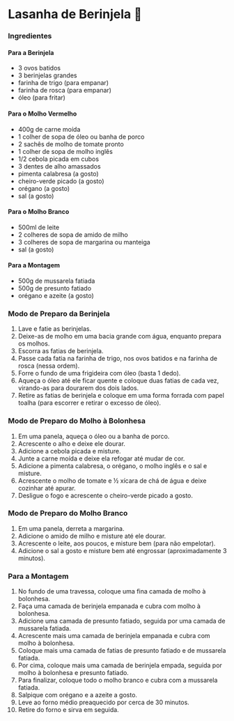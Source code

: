# Lasanha de Berinjela :eggplant:

### Ingredientes

#### Para a Berinjela

- 3 ovos batidos
- 3 berinjelas grandes
- farinha de trigo (para empanar)
- farinha de rosca (para empanar)
- óleo (para fritar)

#### Para o Molho Vermelho

- 400g de carne moída
- 1 colher de sopa de óleo ou banha de porco
- 2 sachês de molho de tomate pronto
- 1 colher de sopa de molho inglês
- 1/2 cebola picada em cubos
- 3 dentes de alho amassados
- pimenta calabresa (a gosto)
- cheiro-verde picado (a gosto)
- orégano (a gosto)
- sal (a gosto)

#### Para o Molho Branco

- 500ml de leite
- 2 colheres de sopa de amido de milho
- 3 colheres de sopa de margarina ou manteiga
- sal (a gosto)

#### Para a Montagem

- 500g de mussarela fatiada
- 500g de presunto fatiado
- orégano e azeite (a gosto)

### Modo de Preparo da Berinjela

1. Lave e fatie as berinjelas.
2. Deixe-as de molho em uma bacia grande com água, enquanto prepara os molhos.
3. Escorra as fatias de berinjela.
4. Passe cada fatia na farinha de trigo, nos ovos batidos e na farinha de rosca (nessa ordem).
5. Forre o fundo de uma frigideira com óleo (basta 1 dedo).
6. Aqueça o óleo até ele ficar quente e coloque duas fatias de cada vez, virando-as para dourarem dos dois lados.
7. Retire as fatias de berinjela e coloque em uma forma forrada com papel toalha (para escorrer e retirar o excesso de óleo).

### Modo de Preparo do Molho à Bolonhesa

1. Em uma panela, aqueça o óleo ou a banha de porco.
2. Acrescente o alho e deixe ele dourar.
3. Adicione a cebola picada e misture.
4. Junte a carne moída e deixe ela refogar até mudar de cor.
5. Adicione a pimenta calabresa, o orégano, o molho inglês e o sal e misture.
6. Acrescente o molho de tomate e ½ xícara de chá de água e deixe cozinhar até apurar.
7. Desligue o fogo e acrescente o cheiro-verde picado a gosto.

### Modo de Preparo do Molho Branco

1. Em uma panela, derreta a margarina.
2. Adicione o amido de milho e misture até ele dourar.
3. Acrescente o leite, aos poucos, e misture bem (para não empelotar).
4. Adicione o sal a gosto e misture bem até engrossar (aproximadamente 3 minutos).

### Para a Montagem

1. No fundo de uma travessa, coloque uma fina camada de molho à bolonhesa.
2. Faça uma camada de berinjela empanada e cubra com molho à bolonhesa.
3. Adicione uma camada de presunto fatiado, seguida por uma camada de mussarela fatiada.
4. Acrescente mais uma camada de berinjela empanada e cubra com molho à bolonhesa.
5. Coloque mais uma camada de fatias de presunto fatiado e de mussarela fatiada.
6. Por cima, coloque mais uma camada de berinjela empada, seguida por molho à bolonhesa e presunto fatiado.
7. Para finalizar, coloque todo o molho branco e cubra com a mussarela fatiada.
8. Salpique com orégano e a azeite a gosto.
9. Leve ao forno médio preaquecido por cerca de 30 minutos.
10. Retire do forno e sirva em seguida.
